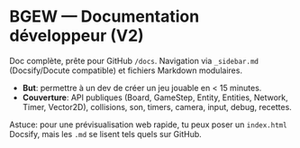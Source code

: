 # BGEW — Documentation développeur (V2)

Doc complète, prête pour GitHub `/docs`. Navigation via `_sidebar.md` (Docsify/Docute compatible) et fichiers Markdown modulaires.

- **But**: permettre à un dev de créer un jeu jouable en < 15 minutes.
- **Couverture**: API publiques (Board, GameStep, Entity, Entities, Network, Timer, Vector2D), collisions, son, timers, camera, input, debug, recettes.

Astuce: pour une prévisualisation web rapide, tu peux poser un `index.html` Docsify, mais les `.md` se lisent tels quels sur GitHub.
